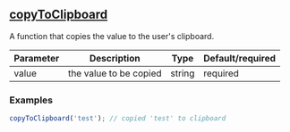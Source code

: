 ## [copyToClipboard](src/functions/copyToClipboard.ts)
A function that copies the value to the user's clipboard.

| Parameter | Description | Type | Default/required |
|------|--------------|-----------|-------------|
| value | the value to be copied | string | required |

### Examples
```javascript
copyToClipboard('test'); // copied 'test' to clipboard
```
